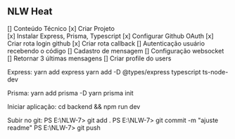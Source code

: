 ## NLW Heat

[] Conteúdo Técnico
    [x] Criar Projeto
    <br>
    [x] Instalar Express, Prisma, Typescript
    [x] Configurar Github OAuth
    [x] Criar rota login github
    [x] Criar rota callback
    [] Autenticação usuário recebendo o código
    [] Cadastro de mensagem
    [] Configuração websocket
    [] Retornar 3 últimas mensagens
    [] Criar profile do users


Express:
yarn add express
yarn add -D @types/express typescript ts-node-dev

Prisma:
yarn add prisma -D
yarn prisma init

Iniciar aplicação:
cd backend && npm run dev

Subir no git:
PS E:\NLW-7> git add .
PS E:\NLW-7> git commit -m "ajuste readme"
PS E:\NLW-7> git push
